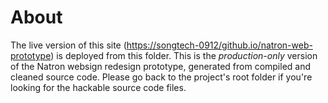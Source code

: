 # About

The live version of this site (<https://songtech-0912/github.io/natron-web-prototype>) is deployed from this folder. This is the *production-only* version of the Natron websign redesign prototype, generated from compiled and cleaned source code. Please go back to the project's root folder if you're looking for the hackable source code files.